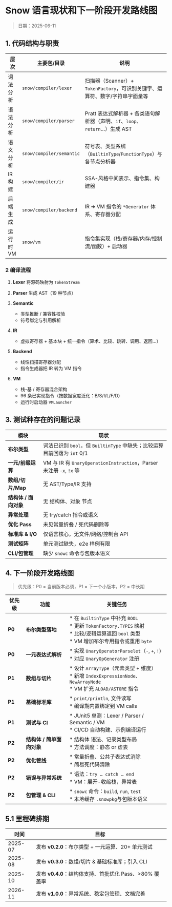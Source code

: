 # Snow 语言现状和下一阶段开发路线图

> 日期：2025-06-11

## 1. 代码结构与职责
| 层次     | 主要包/目录                   | 说明                                                     |
|--------|--------------------------|--------------------------------------------------------|
| 词法分析   | `snow/compiler/lexer`    | 扫描器（Scanner）+ `TokenFactory`，可识别关键字、运算符、数字/字符串字面量等     |
| 语法分析   | `snow/compiler/parser`   | Pratt 表达式解析器 + 各类语句解析器（声明、`if`、`loop`、`return`…）生成 AST |
| 语义分析   | `snow/compiler/semantic` | 符号表、类型系统（`BuiltinType`/`FunctionType`）与各节点分析器          |
| IR 构建  | `snow/compiler/ir`       | SSA-风格中间表示、指令集、构建器                                     |
| 后端生成   | `snow/compiler/backend`  | IR ➜ VM 指令的 `*Generator` 体系、寄存器分配                      |
| 运行时 VM | `snow/vm`                | 指令集实现（栈/寄存器/内存/控制流/函数）+ 启动器                            |

### 2 编译流程

1. **Lexer** 将源码映射为 `TokenStream`
2. **Parser** 生成 AST（19 种节点）
3. **Semantic**

    * 类型推断 / 兼容性校验
    * 符号绑定与引用解析
4. **IR**

    * 虚拟寄存器 + 基本块 + 统一指令（算术、比较、跳转、调用、返回…）
5. **Backend**

    * 线性扫描寄存器分配
    * 指令生成器把 IR 转为 VM 指令
6. **VM**

    * 栈-基 / 寄存器混合架构
    * 96 条已实现指令（按数据宽度泛化：B/S/I/L/F/D）
    * 运行时启动器 `VMLauncher`


## 3. 测试种存在的问题记录

| 模块             | 现状                                                            |
|----------------|---------------------------------------------------------------| 
| **布尔类型**       | 词法已识别 `bool`，但 `BuiltinType` 中缺失；比较运算目前回落为 `int` 0/1          |
| **一元/前缀运算**    | VM 与 IR 有 `UnaryOperationInstruction`，Parser 未注册 `-x`, `!x` 等 |
| **数组/切片/Map**  | 无 AST/Type/IR 支持                                              |
| **结构体 / 面向对象** | 无 结构体、对象 节点                                                   |
| **异常处理**       | 无 try/catch 指令或语义                                             |
| **优化 Pass**    | 未见常量折叠 / 死代码删除等                                               |
| **标准库 & I/O**  | 仅语言核心，无文件/网络/控制台 API                                          |
| **测试矩阵**       | 单元测试缺失，e2e 样例有限                                               |
| **CLI/包管理**    | 缺少 `snowc` 命令与包版本语义                                           |

## 4. 下一阶段开发路线图

> 优先级：P0 = 当前版本必须，P1 = 下一个小版本，P2 = 中长期

| 优先级    | 功能               | 关键任务                                                                                                                 |
|--------|------------------|----------------------------------------------------------------------------------------------------------------------|
| **P0** | **布尔类型落地**       | \* 在 `BuiltinType` 中补充 `BOOL`<br>\* 更新 `TokenFactory.TYPES` 映射<br>\* 比较/逻辑运算返回 `bool` 类型<br>\* VM 增加布尔专用指令或重用 `byte` |
| **P0** | **一元表达式解析**      | \* 实现 `UnaryOperatorParselet`（`-`, `+`, `!`)<br>\* 对应 `UnaryOpGenerator` 注册                                          |
| **P1** | **数组与切片**        | \* 设计 `ArrayType`（元素类型 + 维度）<br>\* 新增 `IndexExpressionNode`、`NewArrayNode`<br>\* VM 扩充 `ALOAD/ASTORE` 指令             |
| **P1** | **基础标准库**        | \* `print/println`, 文件读写<br>\* 编译期内置绑定到 VM calls                                                                     |
| **P1** | **测试与 CI**       | \* JUnit5 单测：Lexer / Parser / Semantic / VM<br>\* CI/CD 自动构建、示例编译运行                                                  |
| **P2** | **结构体 / 简单面向对象** | \* 结构体 语法、记录类型布局<br>\* 方法调度：静态 or 虚表                                                                                 |
| **P2** | **优化管线**         | \* 常量折叠、公共子表达式消除<br>\* 简易死代码清除                                                                                       |
| **P2** | **错误与异常系统**      | \* 语法：`try … catch … end`<br>\* VM：展开-收缩栈，异常表                                                                        |
| **P2** | **包管理 & CLI**    | \* `snowc` 命令：`build`, `run`, `test`<br>\* 本地缓存 `.snowpkg`与包版本语义                                                     |


## 5.1 里程碑排期

| 时间      | 目标                                     |
|---------|----------------------------------------|
| 2025-07 | 发布 **v0.2.0**：布尔类型 + 一元运算、20+ 单元测试     |
| 2025-08 | 发布 **v0.3.0**：数组/切片 & 基础标准库；引入 CLI     |
| 2025-10 | 发布 **v0.4.0**：结构体支持、首批优化 Pass、>80% 覆盖率 |
| 2026-11 | 发布 **v1.0.0**：异常系统、稳定包管理、文档完善          |
